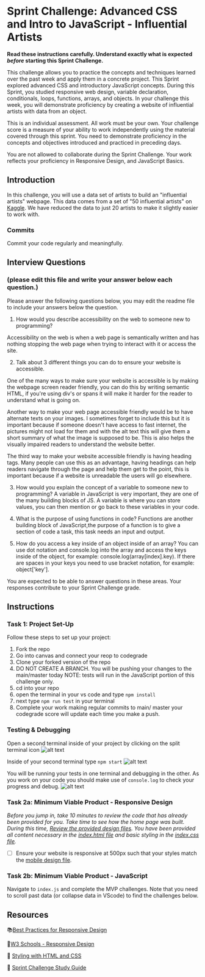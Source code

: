 # Sprint Challenge: Advanced CSS and Intro to JavaScript - Influential Artists

**Read these instructions carefully. Understand exactly what is expected _before_ starting this Sprint Challenge.**

This challenge allows you to practice the concepts and techniques learned over the past week and apply them in a concrete project. This Sprint explored advanced CSS and introductory JavaScript concepts. During this Sprint, you studied responsive web design, variable declaration, conditionals, loops, functions, arrays, and objects. In your challenge this week, you will demonstrate proficiency by creating a website of influential artists with data from an object.

This is an individual assessment. All work must be your own. Your challenge score is a measure of your ability to work independently using the material covered through this sprint. You need to demonstrate proficiency in the concepts and objectives introduced and practiced in preceding days.

You are not allowed to collaborate during the Sprint Challenge. Your work reflects your proficiency in Responsive Design, and JavaScript Basics.

## Introduction

In this challenge, you will use a data set of artists to build an "influential artists" webpage. This data comes from a set of "50 influential artists" on [Kaggle](https://www.kaggle.com/ikarus777/best-artworks-of-all-time). We have reduced the data to just 20 artists to make it slightly easier to work with.

### Commits

Commit your code regularly and meaningfully.

## Interview Questions

### (please edit this file and write your answer below each question.)

Please answer the following questions below, you may edit the readme file to include your answers below the question.

1. How would you describe accessibility on the web to someone new to programming?

Accessibility on the web is when a web page is semantically written and has nothing stopping the web page when trying to interact with it or access the site.

2. Talk about 3 different things you can do to ensure your website is accessible.

One of the many ways to make sure your website is accessible is by making the webpage screen reader friendly, you can do this by writing semantic HTML, if you're using div's or spans it will make it harder for the reader to understand what is going on.

Another way to make your web page accessible friendly would be to have alternate texts on your images. I sometimes forget to include this but it is important because if someone doesn't have access to fast internet, the pictures might not load for them and with the alt text this will give them a short summary of what the image is supposed to be. This is also helps the visually impaired readers to understand the website better.

The third way to make your website accessible friendly is having heading tags. Many people can use this as an advantage, having headings can help readers navigate through the page and help them get to the point, this is important because if a website is unreadable the users will go elsewhere.

3. How would you explain the concept of a variable to someone new to programming?
   A variable in JavaScript is very important, they are one of the many building blocks of JS. A variable is where you can store values, you can then mention or go back to these variables in your code.

4. What is the purpose of using functions in code?
   Functions are another building block of JavaScript,the purpose of a function is to give a section of code a task, this task needs an input and output.

5. How do you access a key inside of an object inside of an array?
   You can use dot notation and console.log into the array and access the keys inside of the object, for example: console.log(array[index].key). If there are spaces in your keys you need to use bracket notation, for example: object['key'].

You are expected to be able to answer questions in these areas. Your responses contribute to your Sprint Challenge grade.

## Instructions

### Task 1: Project Set-Up

Follow these steps to set up your project:

1. Fork the repo
2. Go into canvas and connect your reop to codegrade
3. Clone your forked version of the repo
4. DO NOT CREATE A BRANCH. You will be pushing your changes to the main/master today
   NOTE: tests will run in the JavaScript portion of this challenge only.
5. cd into your repo
6. open the terminal in your vs code and type `npm install`
7. next type `npm run test` in your terminal
8. Complete your work making regular commits to main/ master your codegrade score will update each time you make a push.

### Testing & Debugging

Open a second terminal inside of your project by clicking on the split terminal icon
![alt text](assets/split_terminal.png "Split Terminal")

Inside of your second terminal type `npm start`
![alt text](assets/npm_start.png "type npm start")

You will be running your tests in one terminal and debugging in the other. As you work on your code you should make use of `console.log` to check your progress and debug.
![alt text](assets/tests_debug_terminal_final.png "your terminal should look like this")

### Task 2a: Minimum Viable Product - Responsive Design

_Before you jump in, take 10 minutes to review the code that has already been provided for you. Take time to see how the home page was built. During this time, [Review the provided design files](design/). You have been provided all content necessary in the [index.html file](index.html) and basic styling in the [index.css file](css/index.css)._

- [ ] Ensure your website is responsive at 500px such that your styles match the [mobile design file](design/Mobile.png).

### Task 2b: Minimum Viable Product - JavaScript

Navigate to `index.js` and complete the MVP challenges. Note that you need to scroll past data (or collapse data in VScode) to find the challenges below.

## Resources

📚[Best Practices for Responsive Design](https://www.browserstack.com/guide/responsive-design-breakpoints)

🤝[W3 Schools - Responsive Design](https://www.w3schools.com/html/html_responsive.asp)

👀 [Styling with HTML and CSS](https://www.w3schools.com/html/html_css.asp)

🦄 [Sprint Challenge Study Guide](https://www.notion.so/lambdaschool/Unit-1-Sprint-2-Study-Guide-16f656025c8744458addb068e6348101)

